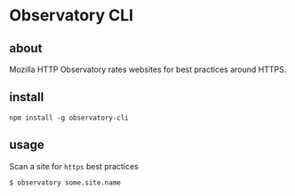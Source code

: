 # Observatory CLI

## about

Mozilla HTTP Observatory rates websites for best practices around HTTPS.

## install

```
npm install -g observatory-cli
```

## usage

Scan a site for `https` best practices

```
$ observatory some.site.name
```


